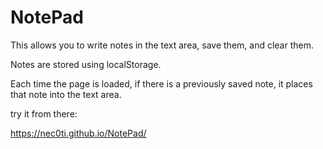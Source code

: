 # NotePad



This allows you to write notes in the text area, save them, and clear them.

Notes are stored using localStorage. 

Each time the page is loaded, if there is a previously saved note, it places that note into the text area.





          


try it from there:

https://nec0ti.github.io/NotePad/
